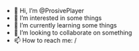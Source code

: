 - 👋 Hi, I’m @ProsivePlayer
- 👀 I’m interested in some things
- 🌱 I’m currently learning some things
- 💞️ I’m looking to collaborate on something
- 📫 How to reach me: /

<!---
ProsivePlayer/ProsivePlayer is a ✨ special ✨ repository because its `README.md` (this file) appears on your GitHub profile.
You can click the Preview link to take a look at your changes.
--->
